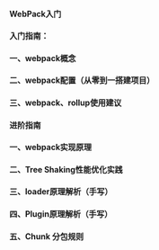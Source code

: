 ####  WebPack入门

#### 入门指南：
#### 一、webpack概念
#### 二、webpack配置（从零到一搭建项目）
#### 三、webpack、rollup使用建议

#### 进阶指南
#### 一、webpack实现原理
#### 二、Tree Shaking性能优化实践
#### 三、loader原理解析（手写）
#### 四、Plugin原理解析（手写）
#### 五、Chunk 分包规则